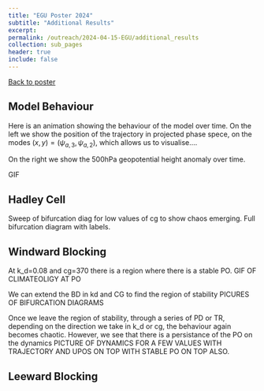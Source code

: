 ```yaml
---
title: "EGU Poster 2024"
subtitle: "Additional Results"
excerpt:
permalink: /outreach/2024-04-15-EGU/additional_results
collection: sub_pages
header: true
include: false
---
```


[Back to poster](/outreach/2024-04-15-EGU)

## Model Behaviour

Here is an animation showing the behaviour of the model over time.
On the left we show the position of the trajectory in projected phase spece, on the modes $(x, y)=(\psi_{a, 3}, \psi_{a, 2})$, which allows us to visualise....

On the right we show the 500hPa geopotential height anomaly over time.

GIF

## Hadley Cell

Sweep of bifurcation diag for low values of cg to show chaos emerging.
Full bifurcation diagram with labels.

## Windward Blocking

At k_d=0.08 and cg=370 there is a region where there is a stable PO.
GIF OF CLIMATEOLIGY AT PO

We can extend the BD in kd and CG to find the region of stability
PICURES OF BIFURCATION DIAGRAMS

Once we leave the region of stability, through a series of PD or TR, depending on the direction we take in k_d or cg, the behaviour again becomes chaotic. However, we see that there is a persistance of the PO on the dynamics
PICTURE OF DYNAMICS FOR A FEW VALUES WITH TRAJECTORY AND UPOS ON TOP WITH STABLE PO ON TOP ALSO.  

## Leeward Blocking